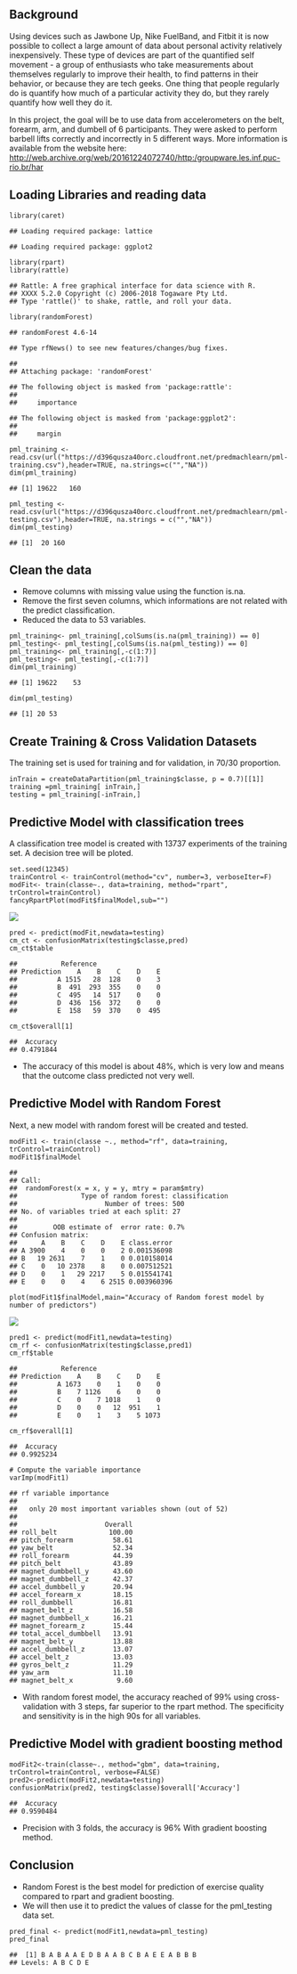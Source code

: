Background
----------

Using devices such as Jawbone Up, Nike FuelBand, and Fitbit it is now
possible to collect a large amount of data about personal activity
relatively inexpensively. These type of devices are part of the
quantified self movement - a group of enthusiasts who take measurements
about themselves regularly to improve their health, to find patterns in
their behavior, or because they are tech geeks. One thing that people
regularly do is quantify how much of a particular activity they do, but
they rarely quantify how well they do it.

In this project, the goal will be to use data from accelerometers on the
belt, forearm, arm, and dumbell of 6 participants. They were asked to
perform barbell lifts correctly and incorrectly in 5 different ways.
More information is available from the website here:
<http://web.archive.org/web/20161224072740/http:/groupware.les.inf.puc-rio.br/har>

Loading Libraries and reading data
----------------------------------

    library(caret)

    ## Loading required package: lattice

    ## Loading required package: ggplot2

    library(rpart)
    library(rattle)

    ## Rattle: A free graphical interface for data science with R.
    ## XXXX 5.2.0 Copyright (c) 2006-2018 Togaware Pty Ltd.
    ## Type 'rattle()' to shake, rattle, and roll your data.

    library(randomForest)

    ## randomForest 4.6-14

    ## Type rfNews() to see new features/changes/bug fixes.

    ## 
    ## Attaching package: 'randomForest'

    ## The following object is masked from 'package:rattle':
    ## 
    ##     importance

    ## The following object is masked from 'package:ggplot2':
    ## 
    ##     margin

    pml_training <- read.csv(url("https://d396qusza40orc.cloudfront.net/predmachlearn/pml-training.csv"),header=TRUE, na.strings=c("","NA"))
    dim(pml_training)

    ## [1] 19622   160

    pml_testing <- read.csv(url("https://d396qusza40orc.cloudfront.net/predmachlearn/pml-testing.csv"),header=TRUE, na.strings = c("","NA"))
    dim(pml_testing)

    ## [1]  20 160

Clean the data
--------------

-   Remove columns with missing value using the function is.na.
-   Remove the first seven columns, which informations are not related
    with the predict classification.
-   Reduced the data to 53 variables.

<!-- -->

    pml_training<- pml_training[,colSums(is.na(pml_training)) == 0]
    pml_testing<- pml_testing[,colSums(is.na(pml_testing)) == 0]
    pml_training<- pml_training[,-c(1:7)]
    pml_testing<- pml_testing[,-c(1:7)]
    dim(pml_training)

    ## [1] 19622    53

    dim(pml_testing)

    ## [1] 20 53

Create Training & Cross Validation Datasets
-------------------------------------------

The training set is used for training and for validation, in 70/30
proportion.

    inTrain = createDataPartition(pml_training$classe, p = 0.7)[[1]]
    training =pml_training[ inTrain,]
    testing = pml_training[-inTrain,]

Predictive Model with classification trees
------------------------------------------

A classification tree model is created with 13737 experiments of the
training set. A decision tree will be ploted.

    set.seed(12345)
    trainControl <- trainControl(method="cv", number=3, verboseIter=F)
    modFit<- train(classe~., data=training, method="rpart", trControl=trainControl)
    fancyRpartPlot(modFit$finalModel,sub="")

![](Project_files/figure-markdown_strict/unnamed-chunk-4-1.png)

    pred <- predict(modFit,newdata=testing)
    cm_ct <- confusionMatrix(testing$classe,pred)
    cm_ct$table

    ##           Reference
    ## Prediction    A    B    C    D    E
    ##          A 1515   28  128    0    3
    ##          B  491  293  355    0    0
    ##          C  495   14  517    0    0
    ##          D  436  156  372    0    0
    ##          E  158   59  370    0  495

    cm_ct$overall[1]

    ##  Accuracy 
    ## 0.4791844

-   The accuracy of this model is about 48%, which is very low and means
    that the outcome class predicted not very well.

Predictive Model with Random Forest
-----------------------------------

Next, a new model with random forest will be created and tested.

    modFit1 <- train(classe ~., method="rf", data=training, trControl=trainControl)
    modFit1$finalModel

    ## 
    ## Call:
    ##  randomForest(x = x, y = y, mtry = param$mtry) 
    ##                Type of random forest: classification
    ##                      Number of trees: 500
    ## No. of variables tried at each split: 27
    ## 
    ##         OOB estimate of  error rate: 0.7%
    ## Confusion matrix:
    ##      A    B    C    D    E class.error
    ## A 3900    4    0    0    2 0.001536098
    ## B   19 2631    7    1    0 0.010158014
    ## C    0   10 2378    8    0 0.007512521
    ## D    0    1   29 2217    5 0.015541741
    ## E    0    0    4    6 2515 0.003960396

    plot(modFit1$finalModel,main="Accuracy of Random forest model by number of predictors")

![](Project_files/figure-markdown_strict/unnamed-chunk-6-1.png)

    pred1 <- predict(modFit1,newdata=testing)
    cm_rf <- confusionMatrix(testing$classe,pred1)
    cm_rf$table

    ##           Reference
    ## Prediction    A    B    C    D    E
    ##          A 1673    0    1    0    0
    ##          B    7 1126    6    0    0
    ##          C    0    7 1018    1    0
    ##          D    0    0   12  951    1
    ##          E    0    1    3    5 1073

    cm_rf$overall[1]

    ##  Accuracy 
    ## 0.9925234

    # Compute the variable importance 
    varImp(modFit1)

    ## rf variable importance
    ## 
    ##   only 20 most important variables shown (out of 52)
    ## 
    ##                      Overall
    ## roll_belt             100.00
    ## pitch_forearm          58.61
    ## yaw_belt               52.34
    ## roll_forearm           44.39
    ## pitch_belt             43.89
    ## magnet_dumbbell_y      43.60
    ## magnet_dumbbell_z      42.37
    ## accel_dumbbell_y       20.94
    ## accel_forearm_x        18.15
    ## roll_dumbbell          16.81
    ## magnet_belt_z          16.58
    ## magnet_dumbbell_x      16.21
    ## magnet_forearm_z       15.44
    ## total_accel_dumbbell   13.91
    ## magnet_belt_y          13.88
    ## accel_dumbbell_z       13.07
    ## accel_belt_z           13.03
    ## gyros_belt_z           11.29
    ## yaw_arm                11.10
    ## magnet_belt_x           9.60

-   With random forest model, the accuracy reached of 99% using
    cross-validation with 3 steps, far superior to the rpart method. The
    specificity and sensitivity is in the high 90s for all variables.

Predictive Model with gradient boosting method
----------------------------------------------

    modFit2<-train(classe~., method="gbm", data=training, trControl=trainControl, verbose=FALSE)
    pred2<-predict(modFit2,newdata=testing)
    confusionMatrix(pred2, testing$classe)$overall['Accuracy']

    ##  Accuracy 
    ## 0.9590484

-   Precision with 3 folds, the accuracy is 96% With gradient boosting
    method.

Conclusion
----------

-   Random Forest is the best model for prediction of exercise quality
    compared to rpart and gradient boosting.
-   We will then use it to predict the values of classe for the
    pml\_testing data set.

<!-- -->

    pred_final <- predict(modFit1,newdata=pml_testing)
    pred_final

    ##  [1] B A B A A E D B A A B C B A E E A B B B
    ## Levels: A B C D E
